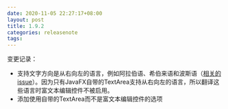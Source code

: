 ```yaml
---
date: 2020-11-05 22:27:17+08:00
layout: post
title: 1.9.2
categories: releasenote
tags: 
---
```


变更记录：

* 支持文字方向是从右向左的语言，例如阿拉伯语、希伯来语和波斯语（[相关的issue](https://github.com/xulihang/BasicCAT/issues/24)）。因为只有JavaFX自带的TextArea支持从右向左的语言，所以翻译这些语言时富文本编辑控件不被启用。
* 添加使用自带的TextArea而不是富文本编辑控件的选项